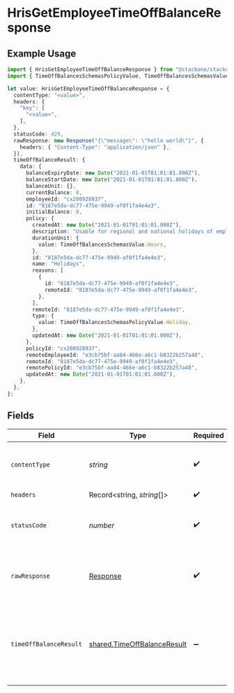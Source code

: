 # HrisGetEmployeeTimeOffBalanceResponse

## Example Usage

```typescript
import { HrisGetEmployeeTimeOffBalanceResponse } from "@stackone/stackone-client-ts/sdk/models/operations";
import { TimeOffBalancesSchemasPolicyValue, TimeOffBalancesSchemasValue } from "@stackone/stackone-client-ts/sdk/models/shared";

let value: HrisGetEmployeeTimeOffBalanceResponse = {
  contentType: "<value>",
  headers: {
    "key": [
      "<value>",
    ],
  },
  statusCode: 429,
  rawResponse: new Response("{\"message\": \"hello world\"}", {
    headers: { "Content-Type": "application/json" },
  }),
  timeOffBalanceResult: {
    data: {
      balanceExpiryDate: new Date("2021-01-01T01:01:01.000Z"),
      balanceStartDate: new Date("2021-01-01T01:01:01.000Z"),
      balanceUnit: {},
      currentBalance: 8,
      employeeId: "cx280928937",
      id: "8187e5da-dc77-475e-9949-af0f1fa4e4e3",
      initialBalance: 8,
      policy: {
        createdAt: new Date("2021-01-01T01:01:01.000Z"),
        description: "Usable for regional and national holidays of employees.",
        durationUnit: {
          value: TimeOffBalancesSchemasValue.Hours,
        },
        id: "8187e5da-dc77-475e-9949-af0f1fa4e4e3",
        name: "Holidays",
        reasons: [
          {
            id: "8187e5da-dc77-475e-9949-af0f1fa4e4e3",
            remoteId: "8187e5da-dc77-475e-9949-af0f1fa4e4e3",
          },
        ],
        remoteId: "8187e5da-dc77-475e-9949-af0f1fa4e4e3",
        type: {
          value: TimeOffBalancesSchemasPolicyValue.Holiday,
        },
        updatedAt: new Date("2021-01-01T01:01:01.000Z"),
      },
      policyId: "cx280928937",
      remoteEmployeeId: "e3cb75bf-aa84-466e-a6c1-b8322b257a48",
      remoteId: "8187e5da-dc77-475e-9949-af0f1fa4e4e3",
      remotePolicyId: "e3cb75bf-aa84-466e-a6c1-b8322b257a48",
      updatedAt: new Date("2021-01-01T01:01:01.000Z"),
    },
  },
};
```

## Fields

| Field                                                                             | Type                                                                              | Required                                                                          | Description                                                                       |
| --------------------------------------------------------------------------------- | --------------------------------------------------------------------------------- | --------------------------------------------------------------------------------- | --------------------------------------------------------------------------------- |
| `contentType`                                                                     | *string*                                                                          | :heavy_check_mark:                                                                | HTTP response content type for this operation                                     |
| `headers`                                                                         | Record<string, *string*[]>                                                        | :heavy_check_mark:                                                                | N/A                                                                               |
| `statusCode`                                                                      | *number*                                                                          | :heavy_check_mark:                                                                | HTTP response status code for this operation                                      |
| `rawResponse`                                                                     | [Response](https://developer.mozilla.org/en-US/docs/Web/API/Response)             | :heavy_check_mark:                                                                | Raw HTTP response; suitable for custom response parsing                           |
| `timeOffBalanceResult`                                                            | [shared.TimeOffBalanceResult](../../../sdk/models/shared/timeoffbalanceresult.md) | :heavy_minus_sign:                                                                | The time off balance of the employee with the given identifier was retrieved.     |